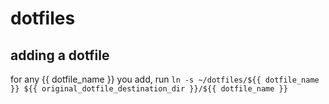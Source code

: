 # dotfiles

## adding a dotfile

for any {{ dotfile_name }} you add, run `ln -s ~/dotfiles/${{ dotfile_name }} ${{ original_dotfile_destination_dir }}/${{ dotfile_name }}`
